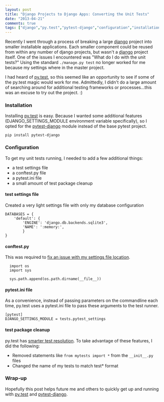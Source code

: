 ```yaml
---
layout: post
title: "Django Projects to Django Apps: Converting the Unit Tests"
date: "2013-04-21"
comments: true
tags: ["django","py.test","pytest-django","configuration","installation"]
---
```


Recently I went through a process of breaking a large [django][0] project into
smaller installable applications.  Each smaller component could be reused from
within any number of django projects, but wasn't a [django][0] project
itself.  One of the issues I encountered was "What do I do with the unit
tests?"  Using the standard `./manage.py test` no longer worked for me because
my settings where in the master project.

I had heard of [py.test][1], so this seemed like an opportunity to see if some
of the py.test magic would work for me.  Admittedly, I didn't do a large amount
of searching around for additional testing frameworks or processes...this was
an excuse to try out the project. :)

<!-- more -->

### Installation ###
Installing [py.test][1] is easy.  Because I wanted some additional features
(DJANGO_SETTINGS_MODULE environment variable specifically), so I opted for the
[pytest-django][2] module instead of the base pytest project.
```
pip install pytest-django
```

### Configuration ###
To get my unit tests running, I needed to add a few additional things:

* a test settings file
* a conftest.py file
* a pytest.ini file
* a small amount of test package cleanup

#### test settings file ####
Created a very light settings file with only my database configuration
```
DATABASES = {
    'default': {
        'ENGINE': 'django.db.backends.sqlite3',
        'NAME': ':memory:',
        }
}
```

#### conftest.py ####
This was required to [fix an issue with my settings file location][3].
```
  import os
  import sys

  sys.path.append(os.path.dirname(__file__))
```

#### pytest.ini file ####
As a convenience, instead of passing parameters on the commandline each time,
py.test uses a pytest.ini file to pass these arguments to the test runner.
```
[pytest]
DJANGO_SETTINGS_MODULE = tests.pytest_settings
```

#### test package cleanup ####
py.test has [smarter test resolution][4]. To take advantage of these features, I did
the following:

* Removed statements like `from mytests import *` from the `__init__.py` files
* Changed the name of my tests to match test* format

### Wrap-up ###

Hopefully this post helps future me and others to quickly get up and running
with [py.test][1] and [pytest-django][2].

[0]: https://www.djangoproject.com/
[1]: http://pytest.org/latest/
[2]: http://pytest-django.readthedocs.org/en/latest/configuring_django.html
[3]: http://stackoverflow.com/questions/15199700/django-py-test-does-not-find-settings-module
[4]: http://pytest.org/latest/example/pythoncollection.html
